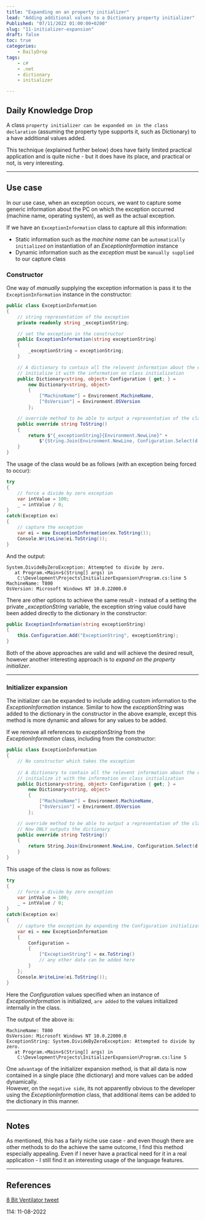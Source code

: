 ```yaml
---
title: "Expanding on an property initializer"
lead: "Adding additional values to a Dictionary property initializer"
Published: "07/11/2022 01:00:00+0200"
slug: "11-initializer-expansion"
draft: false
toc: true
categories:
    - DailyDrop
tags:
    - c#
    - .net
    - dictionary
    - initializer

---
```


## Daily Knowledge Drop

A class `property initializer can be expanded on in the class declaration` (assuming the property type supports it, such as Dictionary) to a have additional values added.

This technique (explained further below) does have fairly limited practical application and is quite niche - but it does have its place, and practical or not, is very interesting.

---

## Use case

In our use case, when an exception occurs, we want to capture some generic information about the PC on which the exception occurred (machine name, operating system), as well as the actual exception.

If we have an `ExceptionInformation` class to capture all this information:
- Static information such as the _machine name_ can be `automatically initialized` on instantiation of an _ExceptionInformation_ instance
- Dynamic information such as the _exception_ must be `manually supplied` to our capture class

### Constructor

One way of _manually_ supplying the exception information is pass it to the `ExceptionInformation` instance in the constructor:

``` csharp
public class ExceptionInformation
{
    // string representation of the exception
    private readonly string _exceptionString;

    // set the exception in the constructor
    public ExceptionInformation(string exceptionString)
    {
        _exceptionString = exceptionString;
    }

    // A dictionary to contain all the relevent information about the exception
    // initialize it with the information on class initialization
    public Dictionary<string, object> Configuration { get; } = 
        new Dictionary<string, object>
        {
            ["MachineName"] = Environment.MachineName,
            ["OsVersion"] = Environment.OSVersion
        };

    // override method to be able to output a representation of the class
    public override string ToString()
    {
        return $"{_exceptionString}{Environment.NewLine}" +
            $"{String.Join(Environment.NewLine, Configuration.Select(d => $"{d.Key}: { d.Value}"))}";
    }
}

```

The usage of the class would be as follows (with an exception being forced to occur):

``` csharp
try
{
    // force a divide by zero exception
    var intValue = 100;
    _ = intValue / 0;
}
catch(Exception ex)
{
    // capture the exception
    var ei = new ExceptionInformation(ex.ToString());
    Console.WriteLine(ei.ToString());
}
```

And the output:

``` terminal
System.DivideByZeroException: Attempted to divide by zero.
   at Program.<Main>$(String[] args) in 
    C:\Development\Projects\InitializerExpansion\Program.cs:line 5
MachineName: T800
OsVersion: Microsoft Windows NT 10.0.22000.0
```

There are other options to achieve the same result - instead of a setting the private _\_exceptionString_ variable, the exception string value could have been added directly to the dictionary in the constructor:

``` csharp
public ExceptionInformation(string exceptionString)
{
    this.Configuration.Add("ExceptionString", exceptionString);
}
```

Both of the above approaches are valid and will achieve the desired result, however another interesting approach is to _expand on the property initializer_.

---

### Initializer expansion

The initializer can be expanded to include adding custom information to the _ExceptionInformation_ instance. Similar to how the _exceptionString_ was added to the dictionary in the constructor in the above example, except this method is more dynamic and allows for any values to be added.

If we remove all references to _exceptionString_ from the _ExceptionInformation_ class, including from the constructor:

``` csharp
public class ExceptionInformation
{
    // No constructor which takes the exception
   
    // A dictionary to contain all the relevent information about the exception
    // initialize it with the information on class initialization
    public Dictionary<string, object> Configuration { get; } = 
        new Dictionary<string, object>
        {
            ["MachineName"] = Environment.MachineName,
            ["OsVersion"] = Environment.OSVersion
        };

    // override method to be able to output a representation of the class
    // Now ONLY outputs the dictionary
    public override string ToString()
    {
        return String.Join(Environment.NewLine, Configuration.Select(d => $"{d.Key}: {d.Value}"));
    }
}
```

This usage of the class is now as follows:

``` csharp
try
{
    // force a divide by zero exception
    var intValue = 100;
    _ = intValue / 0;
}
catch(Exception ex)
{
    // capture the exception by expanding the Configuration initialization
    var ei = new ExceptionInformation
    {
        Configuration =
        {
            ["ExceptionString"] = ex.ToString()
            // any other data can be added here
        }
    };
    Console.WriteLine(ei.ToString());
}
```

Here the _Configuration_ values specified when an instance of _ExceptionInformation_ is initialized, `are added` to the values initialized internally in the class.

The output of the above is:

``` terminal
MachineName: T800
OsVersion: Microsoft Windows NT 10.0.22000.0
ExceptionString: System.DivideByZeroException: Attempted to divide by zero.
   at Program.<Main>$(String[] args) in 
    C:\Development\Projects\InitializerExpansion\Program.cs:line 5
```

One `advantage` of the initializer expansion method, is that all data is now contained in a single place (the dictionary) and more values can be added dynamically.  
However, on the `negative side`, its not apparently obvious to the developer using the _ExceptionInformation_ class, that additional items can be added to the dictionary in this manner.

---

## Notes

As mentioned, this has a fairly niche use case - and even though there are other methods to do the achieve the same outcome, I find this method especially appealing. Even if I never have a practical need for it in a real application - I still find it an interesting usage of the language features.

---

## References

[8 Bit Ventilator tweet](https://twitter.com/8BitVentilator/status/1524685108606914564)   

<?# DailyDrop ?>114: 11-08-2022<?#/ DailyDrop ?>
